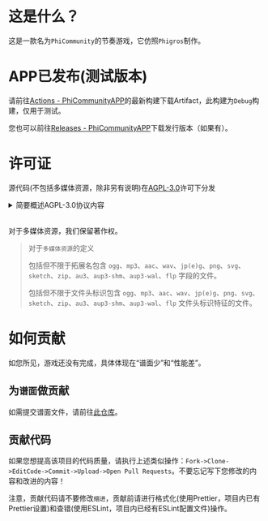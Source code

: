 # 这是什么？
这是一款名为`PhiCommunity`的节奏游戏，它仿照`Phigros`制作。

# APP已发布(测试版本)

请前往[Actions - PhiCommunityAPP](https://github.com/HanHan233/PhiCommunityAPP/actions)的最新构建下载Artifact，此构建为`Debug`构建，仅用于测试。

您也可以前往[Releases - PhiCommunityAPP](https://github.com/HanHan233/PhiCommunityAPP/releases)下载发行版本（如果有）。

# 许可证

源代码(不包括多媒体资源，除非另有说明)在[AGPL-3.0](https://www.gnu.org/licenses/agpl-3.0.html)许可下分发

<details>
<summary>简要概述AGPL-3.0协议内容</summary>

GNU Affero 通用公共许可证 v3.0

这种最强大的 Copyleft 许可的许可取决于提供许可作品和修改的完整源代码，其中包括在同一许可下使用许可作品的大型作品。 必须保留版权和许可声明。 贡献者明确授予专利权。 当修改版本用于通过网络提供服务时，必须提供修改版本的完整源代码。

您获得的权限:
 - 商业用途
 - 修改
 - 分发
 - 专利使用
 - 私人使用

您将被此许可证限制:
 - 责任
 - 保障

再创作所需的条件:
 - 包含许可和版权声明
 - 标明修改的内容
 - 同样保持开源
 - 作为网络服务使用视为分发
 - 使用相同的许可证(AGPL-3.0)


</details>
<br >

对于多媒体资源，我们保留著作权。

>对于`多媒体资源`的定义
>
>包括但不限于拓展名包含 `ogg`、`mp3`、`aac`、`wav`、`jp(e)g`、`png`、`svg`、`sketch`、`zip`、`au3`、`aup3-shm`、`aup3-wal`、`flp` 字段的文件。
>
>包括但不限于文件头标识包含 `ogg`、`mp3`、`aac`、`wav`、`jp(e)g`、`png`、`svg`、`sketch`、`zip`、`au3`、`aup3-shm`、`aup3-wal`、`flp` 文件头标识特征的文件。

# 如何贡献
如您所见，游戏还没有完成，具体体现在“谱面少”和“性能差”。
## 为`谱面`做贡献

如需提交谱面文件，请前往[此仓库](https://github.com/HanHan233/PhiCommunity-Charts-Repo)。

## 贡献代码

如果您想提高该项目的代码质量，请执行上述类似操作：`Fork->Clone->EditCode->Commit->Upload->Open Pull Requests`。不要忘记写下您修改的内容和改进的内容！

注意，贡献代码请不要修改`缩进`，贡献前请进行格式化(使用Prettier，项目内已有Prettier设置)和查错(使用ESLint，项目内已经有ESLint配置文件)操作。
